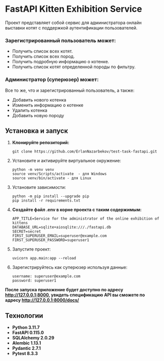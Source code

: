 # FastAPI Kitten Exhibition Service

Проект представляет собой cервис для администратора онлайн выставки котят с поддержкой аутентификации пользователей.

### Зарегистрированный пользователь может:
- Получить список всех котят.
- Получить список всех пород.
- Получить подробную информацию о котенке.
- Получить список котят определенной породы по фильтру.

### Администратор (суперюзер) может:
Все то же, что и зарегистрированный пользователь, а также:
- Добавить нового котенка
- Изменить информацию о котенке
- Удалить котенка
- Добавить новую породу

## Установка и запуск
1. **Клонируйте репозиторий:**
   ```
   git clone https://github.com/ErlanNazarbekov/test-task-fastapi.git
   ```
2. Установите и активируйте виртуальное окружение:
    ```
    python -m venv venv
    source venv/Scripts/activate  - для Windows
    source venv/bin/activate - для Linux
    ```
3. Установите зависимости:
    ```
    python -m pip install --upgrade pip
    pip install -r requirements.txt
    ```
4. **Создайте файл .env в корне проекта с таким содержимым:**
   ```
   APP_TITLE=Service for the administrator of the online exhibition of kittens
   DATABASE_URL=sqlite+aiosqlite:///./fastapi.db
   SECRET=secret
   FIRST_SUPERUSER_EMAIL=superuser@example.com
   FIRST_SUPERUSER_PASSWORD=superuser1
   ```
5. Запустите проект:
    ```
    uvicorn app.main:app --reload 
    ```
6. Зарегистрируйтесь как суперюзер используя данные:
   ```
   username: superuser@example.com
   password: superuser1
   ```
   
**После запуска приложение будет доступно по адресу http://127.0.0.1:8000,
увидеть спецификацию API вы сможете по адресу http://127.0.0.1:8000/docs/**

## Технологии
- **Python 3.11.7**
- **FastAPI 0.115.0**
- **SQLAlchemy 2.0.29**
- **Alembic 1.13.1**
- **Pydantic 2.7.1**
- **Pytest 8.3.3**

